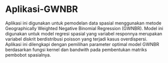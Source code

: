 # Aplikasi-GWNBR
Aplikasi ini digunakan untuk pemodelan data spasial menggunakan metode Geographically Weighted Negative Binomial Regression (GWNBR). Model ini digunakan untuk model regresi spasial yang variabel responnya merupakan variabel diskrit berdistribusi poisson yang terjadi kasus overdispersi. Aplikasi ini dilengkapi dengan pemilihan parameter optimal model GWNBR berdasarkan fungsi kernel dan bandwith pada pembentukan matriks pembobot spasialnya. 
